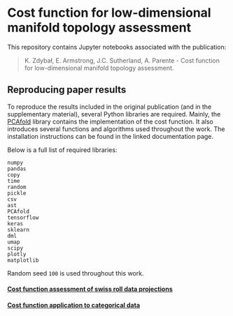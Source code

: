 # Cost function for low-dimensional manifold topology assessment

This repository contains Jupyter notebooks associated with the publication:

> K. Zdybał, E. Armstrong, J.C. Sutherland, A. Parente - Cost function for low-dimensional manifold topology assessment.

## Reproducing paper results

To reproduce the results included in the original publication (and in the supplementary material), several Python libraries are required. Mainly, the [PCAfold](https://pcafold.readthedocs.io/en/latest/index.html) library contains the implementation of the cost function. It also introduces several functions and algorithms used throughout the work. The installation instructions can be found in the linked documentation page.

Below is a full list of required libraries:

```
numpy
pandas
copy
time
random
pickle
csv
ast
PCAfold
tensorflow
keras
sklearn
dml
umap
scipy
plotly
matplotlib
```

Random seed `100` is used throughout this work.

#### [Cost function assessment of swiss roll data projections](code/)

#### [Cost function application to categorical data](code/)
